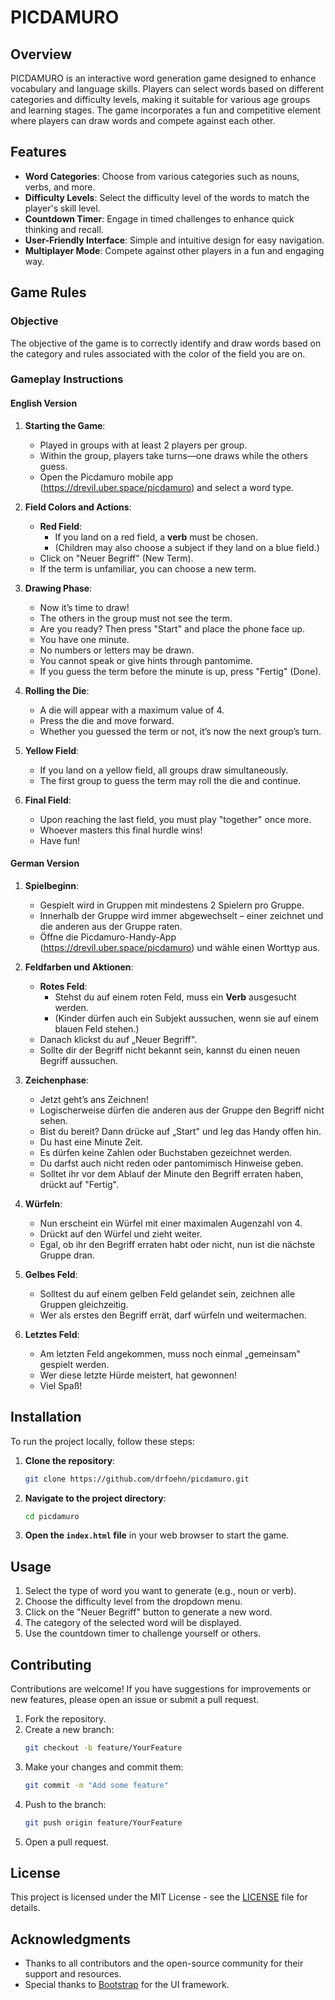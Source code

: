 # PICDAMURO

## Overview

PICDAMURO is an interactive word generation game designed to enhance vocabulary and language skills. Players can select words based on different categories and difficulty levels, making it suitable for various age groups and learning stages. The game incorporates a fun and competitive element where players can draw words and compete against each other.

## Features

- **Word Categories**: Choose from various categories such as nouns, verbs, and more.
- **Difficulty Levels**: Select the difficulty level of the words to match the player's skill level.
- **Countdown Timer**: Engage in timed challenges to enhance quick thinking and recall.
- **User-Friendly Interface**: Simple and intuitive design for easy navigation.
- **Multiplayer Mode**: Compete against other players in a fun and engaging way.

## Game Rules

### Objective

The objective of the game is to correctly identify and draw words based on the category and rules associated with the color of the field you are on.

### Gameplay Instructions

#### English Version

1. **Starting the Game**:
   - Played in groups with at least 2 players per group.
   - Within the group, players take turns—one draws while the others guess.
   - Open the Picdamuro mobile app (https://drevil.uber.space/picdamuro) and select a word type.
   
2. **Field Colors and Actions**:
   - **Red Field**: 
     - If you land on a red field, a **verb** must be chosen.
     - (Children may also choose a subject if they land on a blue field.)
   - Click on "Neuer Begriff" (New Term).
   - If the term is unfamiliar, you can choose a new term.
   
3. **Drawing Phase**:
   - Now it’s time to draw!
   - The others in the group must not see the term.
   - Are you ready? Then press "Start" and place the phone face up.
   - You have one minute.
   - No numbers or letters may be drawn.
   - You cannot speak or give hints through pantomime.
   - If you guess the term before the minute is up, press "Fertig" (Done).
   
4. **Rolling the Die**:
   - A die will appear with a maximum value of 4.
   - Press the die and move forward.
   - Whether you guessed the term or not, it’s now the next group’s turn.
   
5. **Yellow Field**:
   - If you land on a yellow field, all groups draw simultaneously.
   - The first group to guess the term may roll the die and continue.
   
6. **Final Field**:
   - Upon reaching the last field, you must play "together" once more.
   - Whoever masters this final hurdle wins!
   - Have fun!

#### German Version

1. **Spielbeginn**:
   - Gespielt wird in Gruppen mit mindestens 2 Spielern pro Gruppe.
   - Innerhalb der Gruppe wird immer abgewechselt – einer zeichnet und die anderen aus der Gruppe raten.
   - Öffne die Picdamuro-Handy-App (https://drevil.uber.space/picdamuro) und wähle einen Worttyp aus.
   
2. **Feldfarben und Aktionen**:
   - **Rotes Feld**: 
     - Stehst du auf einem roten Feld, muss ein **Verb** ausgesucht werden.
     - (Kinder dürfen auch ein Subjekt aussuchen, wenn sie auf einem blauen Feld stehen.)
   - Danach klickst du auf „Neuer Begriff".
   - Sollte dir der Begriff nicht bekannt sein, kannst du einen neuen Begriff aussuchen.
   
3. **Zeichenphase**:
   - Jetzt geht’s ans Zeichnen!
   - Logischerweise dürfen die anderen aus der Gruppe den Begriff nicht sehen.
   - Bist du bereit? Dann drücke auf „Start" und leg das Handy offen hin.
   - Du hast eine Minute Zeit.
   - Es dürfen keine Zahlen oder Buchstaben gezeichnet werden.
   - Du darfst auch nicht reden oder pantomimisch Hinweise geben.
   - Solltet ihr vor dem Ablauf der Minute den Begriff erraten haben, drückt auf "Fertig".
   
4. **Würfeln**:
   - Nun erscheint ein Würfel mit einer maximalen Augenzahl von 4.
   - Drückt auf den Würfel und zieht weiter.
   - Egal, ob ihr den Begriff erraten habt oder nicht, nun ist die nächste Gruppe dran.
   
5. **Gelbes Feld**:
   - Solltest du auf einem gelben Feld gelandet sein, zeichnen alle Gruppen gleichzeitig.
   - Wer als erstes den Begriff errät, darf würfeln und weitermachen.
   
6. **Letztes Feld**:
   - Am letzten Feld angekommen, muss noch einmal „gemeinsam" gespielt werden.
   - Wer diese letzte Hürde meistert, hat gewonnen!
   - Viel Spaß!

## Installation

To run the project locally, follow these steps:

1. **Clone the repository**:
   ```bash
   git clone https://github.com/drfoehn/picdamuro.git
   ```

2. **Navigate to the project directory**:
   ```bash
   cd picdamuro
   ```

3. **Open the `index.html` file** in your web browser to start the game.

## Usage

1. Select the type of word you want to generate (e.g., noun or verb).
2. Choose the difficulty level from the dropdown menu.
3. Click on the "Neuer Begriff" button to generate a new word.
4. The category of the selected word will be displayed.
5. Use the countdown timer to challenge yourself or others.

## Contributing

Contributions are welcome! If you have suggestions for improvements or new features, please open an issue or submit a pull request.

1. Fork the repository.
2. Create a new branch:
   ```bash
   git checkout -b feature/YourFeature
   ```
3. Make your changes and commit them:
   ```bash
   git commit -m "Add some feature"
   ```
4. Push to the branch:
   ```bash
   git push origin feature/YourFeature
   ```
5. Open a pull request.

## License

This project is licensed under the MIT License - see the [LICENSE](LICENSE) file for details.

## Acknowledgments

- Thanks to all contributors and the open-source community for their support and resources.
- Special thanks to [Bootstrap](https://getbootstrap.com/) for the UI framework.
